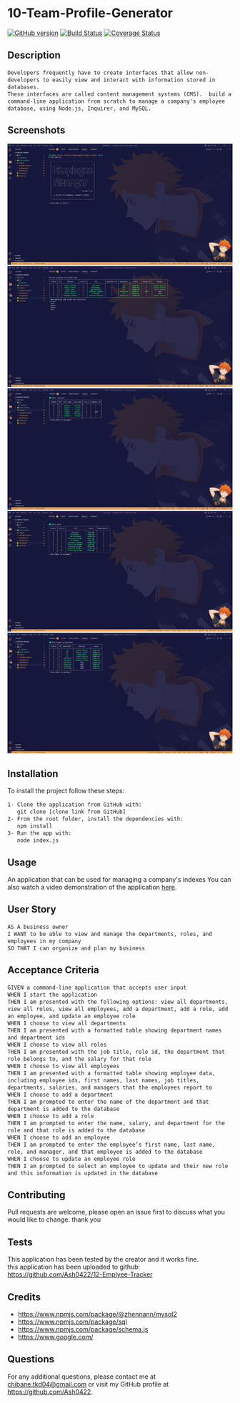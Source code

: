 
# 10-Team-Profile-Generator

[![GitHub version](https://badge.fury.io/gh/yourusername%2Fyourrepo.svg)](https://badge.fury.io/gh/yourusername%2Fyourrepo)
[![Build Status](https://travis-ci.org/yourusername/yourrepo.svg?branch=master)](https://travis-ci.org/yourusername/yourrepo)
[![Coverage Status](https://coveralls.io/repos/github/Ash0422/09_README_Generator/badge.svg?branch=master)](https://coveralls.io/github/Ash0422/09_README_Generator?branch=master)

## Description
```
Developers frequently have to create interfaces that allow non-developers to easily view and interact with information stored in databases.
These interfaces are called content management systems (CMS).  build a command-line application from scratch to manage a company's employee 
database, using Node.js, Inquirer, and MySQL.
```
## Screenshots
![image of the application 1](./assets/images/Screenshot1.png)
![image of the application 2](./assets/images/Screenshot02.png)
![image of the application 3](./assets/images/Screenshot2.png)
![image of the application 3](./assets/images/Screenshot3.png)
![image of the application 3](./assets/images/Screenshot4.png)

## Installation
To install the project follow these steps:
```
1- Clone the application from GitHub with:
   git clone [clone link from GitHub]
2- From the root folder, install the dependencies with:
   npm install
3- Run the app with:
   node index.js
```

## Usage

An application that can be used for managing a company's indexes
You can also watch a video demonstration of the application [here](https://watch.screencastify.com/v/GcJ2Ye3b4En6NrBqEpyP).


## User Story
```
AS A business owner
I WANT to be able to view and manage the departments, roles, and employees in my company
SO THAT I can organize and plan my business
```
## Acceptance Criteria
```
GIVEN a command-line application that accepts user input
WHEN I start the application
THEN I am presented with the following options: view all departments, view all roles, view all employees, add a department, add a role, add an employee, and update an employee role
WHEN I choose to view all departments
THEN I am presented with a formatted table showing department names and department ids
WHEN I choose to view all roles
THEN I am presented with the job title, role id, the department that role belongs to, and the salary for that role
WHEN I choose to view all employees
THEN I am presented with a formatted table showing employee data, including employee ids, first names, last names, job titles, departments, salaries, and managers that the employees report to
WHEN I choose to add a department
THEN I am prompted to enter the name of the department and that department is added to the database
WHEN I choose to add a role
THEN I am prompted to enter the name, salary, and department for the role and that role is added to the database
WHEN I choose to add an employee
THEN I am prompted to enter the employee’s first name, last name, role, and manager, and that employee is added to the database
WHEN I choose to update an employee role
THEN I am prompted to select an employee to update and their new role and this information is updated in the database
```
## Contributing
Pull requests are welcome, please open an issue first to discuss what you would like to change. thank you

## Tests
This application has been tested by the creator and it works fine.<br>
this application has been uploaded to github: https://github.com/Ash0422/12-Emplyee-Tracker <br>

## Credits
- https://www.npmjs.com/package/@zhennann/mysql2
- https://www.npmjs.com/package/sql
- https://www.npmjs.com/package/schema.js 
- https://www.google.com/

## Questions
For any additional questions, please contact me at chibane.tkd04@gmail.com or visit my GitHub profile at https://github.com/Ash0422.

